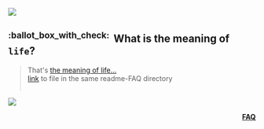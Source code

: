 ![](https://via.placeholder.com/1024x1.png/0078D7/0078D7/text=+)<!--3px blue line-->
<h2>
  <a class="anchor" id= "what-is-the-meaning-of-life">
    <sup>:ballot_box_with_check:&ensp;</sup>What is the meaning of <code>life</code>?
  </a>
</h2>
<blockquote>
<span><!-- leave the next line blank -->

That's [the meaning of life...](https://www.google.com/search?q=what+is+the+meaning+of+life%3F)  
[link](what-is-the-meaning-of-life.md) to file in the same readme-FAQ directory
</span>
  <br/><br/>
</blockquote>

![](https://via.placeholder.com/1024x1.png/0078D7/0078D7/text=+)<!--1px blue line-->
<p align="right"><a href="/../../#--------------questionfaq----------"><b>FAQ</b></a></p>
<!--─────────────────────────────────────────────────────────────────-->
<!-- ^END OF Copy&Paste over the line above^─────────────────────────-->
<!--                                                                 -->
<!-- STANDALONE FAQ QUESTION TEMPLATE                                -->
<!-- The reason why there's a separate md file introduced:           -->
<!--                                                                 -->
<!-- FAQ collapsible list in main readme.md is closed by default.    -->
<!-- This implifies the link to anchored question block there        -->
<!-- does not open FAQ list as well as the question block either     -->
<!--─────────────────────────────────────────────────────────────────-->
